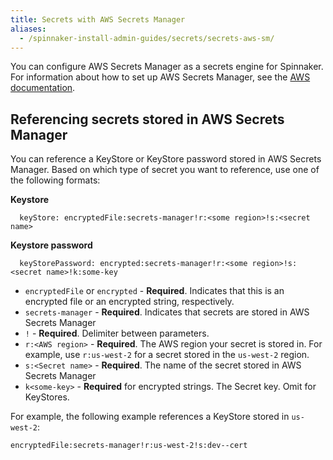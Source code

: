 ```yaml
---
title: Secrets with AWS Secrets Manager
aliases:
  - /spinnaker-install-admin-guides/secrets/secrets-aws-sm/
---
```


You can configure AWS Secrets Manager as a secrets engine for Spinnaker. For information about how to set up AWS Secrets Manager, see the [AWS documentation](https://docs.aws.amazon.com/secretsmanager/index.html).


## Referencing secrets stored in AWS Secrets Manager

You can reference a KeyStore or KeyStore password stored in AWS Secrets Manager. Based on which type of secret you want to reference, use one of the following formats:

**Keystore**

```
  keyStore: encryptedFile:secrets-manager!r:<some region>!s:<secret name>
```

**Keystore password**

```
  keyStorePassword: encrypted:secrets-manager!r:<some region>!s:<secret name>!k:some-key
```

* `encryptedFile` or `encrypted` - **Required**. Indicates that this is an encrypted file or an encrypted string, respectively.
* `secrets-manager` - **Required**. Indicates that secrets are stored in AWS Secrets Manager
* `!` - **Required**. Delimiter between parameters.
* `r:<AWS region>` - **Required**. The AWS region your secret is stored in. For example, use `r:us-west-2` for a secret stored in the `us-west-2` region.
* `s:<Secret name>` - **Required**. The name of the secret stored in AWS Secrets Manager
* `k<some-key>` - **Required** for encrypted strings. The Secret key. Omit for KeyStores.

For example, the following example references a KeyStore stored in `us-west-2`:

```
encryptedFile:secrets-manager!r:us-west-2!s:dev--cert
```
